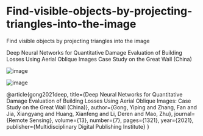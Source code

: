 # Find-visible-objects-by-projecting-triangles-into-the-image
Find visible objects by projecting triangles into the image

Deep Neural Networks for Quantitative Damage Evaluation of Building Losses Using Aerial Oblique Images Case Study on the Great Wall (China)



![image](http://github.com/primegong/Find-visible-objects-by-projecting-triangles-into-the-image/raw/master/graphical_abstract.png)


![image](http://github.com/primegong/Find-visible-objects-by-projecting-triangles-into-the-image/raw/master/framework.png)


@article{gong2021deep,
  title={Deep Neural Networks for Quantitative Damage Evaluation of Building Losses Using Aerial Oblique Images: Case Study on the Great Wall (China)},
  author={Gong, Yiping and Zhang, Fan and Jia, Xiangyang and Huang, Xianfeng and Li, Deren and Mao, Zhu},
  journal={Remote Sensing},
  volume={13},
  number={7},
  pages={1321},
  year={2021},
  publisher={Multidisciplinary Digital Publishing Institute}
}
